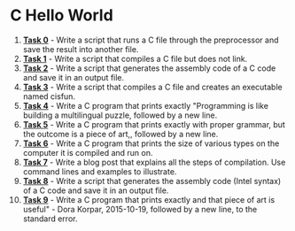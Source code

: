 # C Hello World

1. **[Task 0](./0-preprocessor)** - Write a script that runs a C file through the preprocessor and save the result into another file.
2. **[Task 1](./1-compiler)** - Write a script that compiles a C file but does not link.
3. **[Task 2](./2-assembler.c)** - Write a script that generates the assembly code of a C code and save it in an output file.
4. **[Task 3](./3-name.c)** - Write a script that compiles a C file and creates an executable named cisfun.
5. **[Task 4](./4-puts.c)** - Write a C program that prints exactly "Programming is like building a multilingual puzzle, followed by a new line.
6. **[Task 5](./5-printf.c)** - Write a C program that prints exactly with proper grammar, but the outcome is a piece of art,, followed by a new line.
7. **[Task 6](./6-size.c)** - Write a C program that prints the size of various types on the computer it is compiled and run on.
8. **[Task 7]()** - Write a blog post that explains all the steps of compilation. Use command lines and examples to illustrate.
9. **[Task 8](./100-intel.c)** - Write a script that generates the assembly code (Intel syntax) of a C code and save it in an output file.
10. **[Task 9](./101-quote.c)** - Write a C program that prints exactly and that piece of art is useful" - Dora Korpar, 2015-10-19, followed by a new line, to the standard error.
